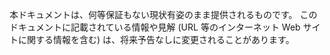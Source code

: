 本ドキュメントは、何等保証もない現状有姿のまま提供されるものです。 このドキュメントに記載されている情報や見解 (URL 等のインターネット Web サイトに関する情報を含む) は、将来予告なしに変更されることがあります。